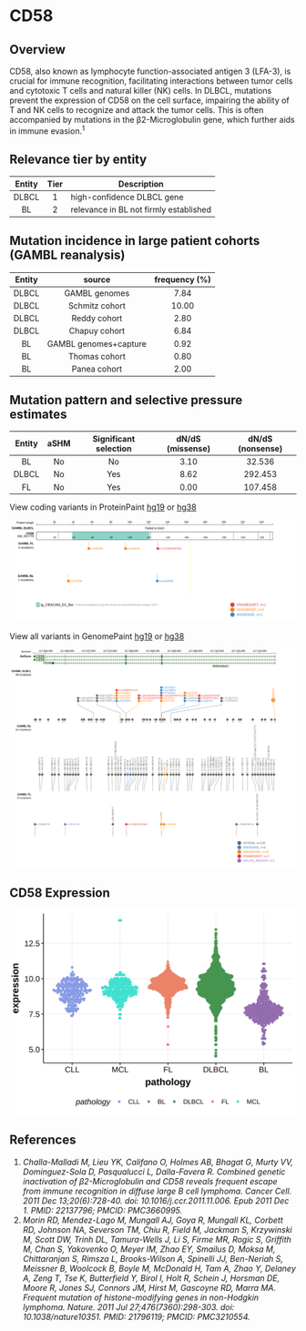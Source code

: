 # CD58
## Overview

CD58, also known as lymphocyte function-associated antigen 3 (LFA-3), is crucial for immune recognition, facilitating interactions between tumor cells and cytotoxic T cells and natural killer (NK) cells. In DLBCL, mutations prevent the expression of CD58 on the cell surface, impairing the ability of T and NK cells to recognize and attack the tumor cells. This is often accompanied by mutations in the β2-Microglobulin gene, which further aids in immune evasion.<sup>1</sup>

## Relevance tier by entity

|Entity|Tier|Description                           |
|:------:|:----:|--------------------------------------|
|DLBCL |1   |high-confidence DLBCL gene            |
|BL    |2   |relevance in BL not firmly established|

## Mutation incidence in large patient cohorts (GAMBL reanalysis)

|Entity|source               |frequency (%)|
|:------:|:---------------------:|:-------------:|
|DLBCL |GAMBL genomes        | 7.84        |
|DLBCL |Schmitz cohort       |10.00        |
|DLBCL |Reddy cohort         | 2.80        |
|DLBCL |Chapuy cohort        | 6.84        |
|BL    |GAMBL genomes+capture| 0.92        |
|BL    |Thomas cohort        | 0.80        |
|BL    |Panea cohort         | 2.00        |

## Mutation pattern and selective pressure estimates

|Entity|aSHM|Significant selection|dN/dS (missense)|dN/dS (nonsense)|
|:------:|:----:|:---------------------:|:----------------:|:----------------:|
|BL    |No  |No                   |3.10            | 32.536         |
|DLBCL |No  |Yes                  |8.62            |292.453         |
|FL    |No  |Yes                  |0.00            |107.458         |


View coding variants in ProteinPaint [hg19](https://morinlab.github.io/LLMPP/GAMBL/CD58_protein.html)  or [hg38](https://morinlab.github.io/LLMPP/GAMBL/CD58_protein_hg38.html)

![image](images/proteinpaint/CD58_NM_001779.svg)

View all variants in GenomePaint [hg19](https://morinlab.github.io/LLMPP/GAMBL/CD58.html)  or [hg38](https://morinlab.github.io/LLMPP/GAMBL/CD58_hg38.html)

![image](images/proteinpaint/CD58.svg)

## CD58 Expression
![image](images/gene_expression/CD58_by_pathology.svg)

## References

1. *Challa-Malladi M, Lieu YK, Califano O, Holmes AB, Bhagat G, Murty VV, Dominguez-Sola D, Pasqualucci L, Dalla-Favera R. Combined genetic inactivation of β2-Microglobulin and CD58 reveals frequent escape from immune recognition in diffuse large B cell lymphoma. Cancer Cell. 2011 Dec 13;20(6):728-40. doi: 10.1016/j.ccr.2011.11.006. Epub 2011 Dec 1. PMID: 22137796; PMCID: PMC3660995.*
2. *Morin RD, Mendez-Lago M, Mungall AJ, Goya R, Mungall KL, Corbett RD, Johnson NA, Severson TM, Chiu R, Field M, Jackman S, Krzywinski M, Scott DW, Trinh DL, Tamura-Wells J, Li S, Firme MR, Rogic S, Griffith M, Chan S, Yakovenko O, Meyer IM, Zhao EY, Smailus D, Moksa M, Chittaranjan S, Rimsza L, Brooks-Wilson A, Spinelli JJ, Ben-Neriah S, Meissner B, Woolcock B, Boyle M, McDonald H, Tam A, Zhao Y, Delaney A, Zeng T, Tse K, Butterfield Y, Birol I, Holt R, Schein J, Horsman DE, Moore R, Jones SJ, Connors JM, Hirst M, Gascoyne RD, Marra MA. Frequent mutation of histone-modifying genes in non-Hodgkin lymphoma. Nature. 2011 Jul 27;476(7360):298-303. doi: 10.1038/nature10351. PMID: 21796119; PMCID: PMC3210554.*
<!-- ORIGIN: morinFrequentMutationHistonemodifying2011 -->
